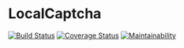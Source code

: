 # LocalCaptcha

[![Build Status](https://travis-ci.org/oliver-schoendorn/local-captcha.svg?branch=master)](https://travis-ci.org/oliver-schoendorn/local-captcha)
[![Coverage Status](https://coveralls.io/repos/github/oliver-schoendorn/local-captcha/badge.svg?branch=master)](https://coveralls.io/github/oliver-schoendorn/local-captcha?branch=master)
[![Maintainability](https://api.codeclimate.com/v1/badges/337bf7c441eac417f699/maintainability)](https://codeclimate.com/github/oliver-schoendorn/local-captcha/maintainability)
